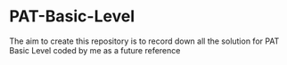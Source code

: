 # PAT-Basic-Level
The aim to create this repository is to record down all the solution for PAT Basic Level coded by me as a future reference

